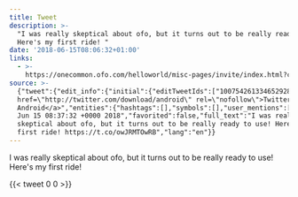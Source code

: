 ```yaml
---
title: Tweet
description: >-
  "I was really skeptical about ofo, but it turns out to be really ready to use!
  Here's my first ride! "
date: '2018-06-15T08:06:32+01:00'
links:
  - >-
    https://onecommon.ofo.com/helloworld/misc-pages/invite/index.html?code=YlvNRM&language=en
source: >-
  {"tweet":{"edit_info":{"initial":{"editTweetIds":["1007542613346529280"],"editableUntil":"2018-06-15T09:37:32.915Z","editsRemaining":"5","isEditEligible":true}},"retweeted":false,"source":"<a
  href=\"http://twitter.com/download/android\" rel=\"nofollow\">Twitter for
  Android</a>","entities":{"hashtags":[],"symbols":[],"user_mentions":[],"urls":[{"url":"https://t.co/owJRMTOwRB","expanded_url":"https://onecommon.ofo.com/helloworld/misc-pages/invite/index.html?code=YlvNRM&language=en","display_url":"onecommon.ofo.com/helloworld/mis…","indices":["100","123"]}]},"display_text_range":["0","123"],"favorite_count":"0","id_str":"1007542613346529280","truncated":false,"retweet_count":"0","id":"1007542613346529280","possibly_sensitive":false,"created_at":"Fri
  Jun 15 08:37:32 +0000 2018","favorited":false,"full_text":"I was really
  skeptical about ofo, but it turns out to be really ready to use! Here's my
  first ride! https://t.co/owJRMTOwRB","lang":"en"}}
---
```

I was really skeptical about ofo, but it turns out to be really ready to use! Here's my first ride! 
    
{{< tweet 0 0 >}}
    
